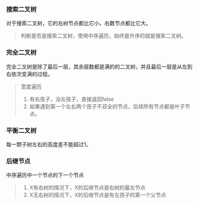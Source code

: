 ### 搜索二叉树
对于搜索二叉树，它的左树节点都比它小，右数节点都比它大。
> 判断是否是搜索二叉树，使用中序遍历，始终是升序的就是搜索二叉树。

### 完全二叉树
完全二叉树是除了最后一层，其余层数都是满的的二叉树，并且最后一层是从左到右依次变满的过程。
> 宽度遍历
> 1. 有右孩子，没左孩子，直接返回false
> 2. 如果遇到第一个左右两个孩子不双全的节点，后续所有节点都是叶子节点。

### 平衡二叉树
每一颗子树左右的高度差不能超过1。


### 后继节点
中序遍历中一个节点的下一个节点
> 1. X有右树的情况下，X的后继节点是右树的最左节点
> 2. X无右树的情况下，X的后继节点是有左孩子的第一个父节点
